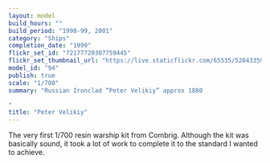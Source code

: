 ```yaml
---
layout: model
build_hours: ""
build_period: "1998-99, 2001"
category: "Ships"
completion_date: "1999"
flickr_set_id: "72177720307759445"
flickr_set_thumbnail_url: "https://live.staticflickr.com/65535/52843359757_fa2851b361_m.jpg"
model_id: "94"
publish: true
scale: "1/700"
summary: "Russian Ironclad “Peter Velikiy” approx 1880 

"
title: "Peter Velikiy"
---
```


The very first 1/700 resin warship kit from Combrig. Although the kit was basically sound, it took a lot of work to complete it to the standard I wanted to achieve.
